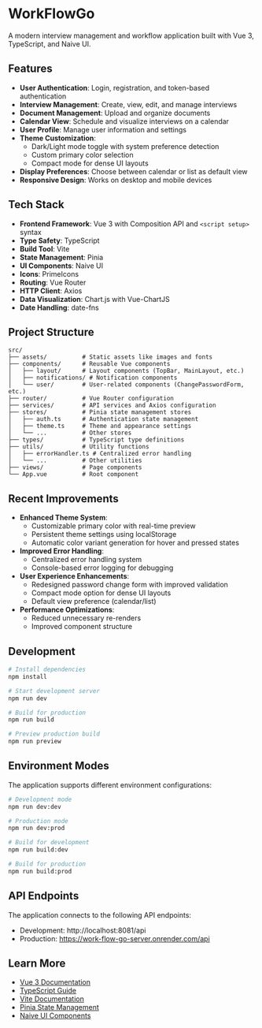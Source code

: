 # WorkFlowGo

A modern interview management and workflow application built with Vue 3, TypeScript, and Naive UI.

## Features

- **User Authentication**: Login, registration, and token-based authentication
- **Interview Management**: Create, view, edit, and manage interviews
- **Document Management**: Upload and organize documents
- **Calendar View**: Schedule and visualize interviews on a calendar
- **User Profile**: Manage user information and settings
- **Theme Customization**: 
  - Dark/Light mode toggle with system preference detection
  - Custom primary color selection
  - Compact mode for dense UI layouts
- **Display Preferences**: Choose between calendar or list as default view
- **Responsive Design**: Works on desktop and mobile devices

## Tech Stack

- **Frontend Framework**: Vue 3 with Composition API and `<script setup>` syntax
- **Type Safety**: TypeScript
- **Build Tool**: Vite
- **State Management**: Pinia
- **UI Components**: Naive UI
- **Icons**: PrimeIcons
- **Routing**: Vue Router
- **HTTP Client**: Axios
- **Data Visualization**: Chart.js with Vue-ChartJS
- **Date Handling**: date-fns

## Project Structure

```
src/
├── assets/          # Static assets like images and fonts
├── components/      # Reusable Vue components
│   ├── layout/      # Layout components (TopBar, MainLayout, etc.)
│   ├── notifications/ # Notification components
│   └── user/        # User-related components (ChangePasswordForm, etc.)
├── router/          # Vue Router configuration
├── services/        # API services and Axios configuration
├── stores/          # Pinia state management stores
│   ├── auth.ts      # Authentication state management
│   ├── theme.ts     # Theme and appearance settings
│   └── ...          # Other stores
├── types/           # TypeScript type definitions
├── utils/           # Utility functions
│   ├── errorHandler.ts # Centralized error handling
│   └── ...          # Other utilities
├── views/           # Page components
└── App.vue          # Root component
```

## Recent Improvements

- **Enhanced Theme System**: 
  - Customizable primary color with real-time preview
  - Persistent theme settings using localStorage
  - Automatic color variant generation for hover and pressed states
- **Improved Error Handling**: 
  - Centralized error handling system
  - Console-based error logging for debugging
- **User Experience Enhancements**:
  - Redesigned password change form with improved validation
  - Compact mode option for dense UI layouts
  - Default view preference (calendar/list)
- **Performance Optimizations**:
  - Reduced unnecessary re-renders
  - Improved component structure

## Development

```bash
# Install dependencies
npm install

# Start development server
npm run dev

# Build for production
npm run build

# Preview production build
npm run preview
```

## Environment Modes

The application supports different environment configurations:

```bash
# Development mode
npm run dev:dev

# Production mode
npm run dev:prod

# Build for development
npm run build:dev

# Build for production
npm run build:prod
```

## API Endpoints

The application connects to the following API endpoints:

- Development: http://localhost:8081/api
- Production: https://work-flow-go-server.onrender.com/api

## Learn More

- [Vue 3 Documentation](https://vuejs.org/)
- [TypeScript Guide](https://vuejs.org/guide/typescript/overview.html)
- [Vite Documentation](https://vitejs.dev/)
- [Pinia State Management](https://pinia.vuejs.org/)
- [Naive UI Components](https://www.naiveui.com/)
